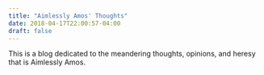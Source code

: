 ```yaml
---
title: "Aimlessly Amos' Thoughts"
date: 2018-04-17T22:00:57-04:00
draft: false
---
```

This is a blog dedicated to the meandering thoughts, opinions, and heresy that is Aimlessly Amos.

